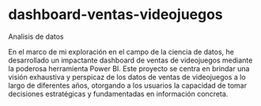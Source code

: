 # dashboard-ventas-videojuegos
Analisis de datos


En el marco de mi exploración en el campo de la ciencia de datos, he desarrollado un impactante dashboard de ventas de videojuegos mediante la poderosa herramienta Power BI. Este proyecto se centra en brindar una visión exhaustiva y perspicaz de los datos de ventas de videojuegos a lo largo de diferentes años, otorgando a los usuarios la capacidad de tomar decisiones estratégicas y fundamentadas en información concreta.
